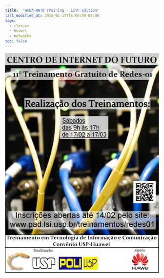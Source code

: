 ```yaml
---
title:  "HCNA-HNTD Training - 11th edition"
last_modified_at: 2018-02-17T16:00:58-04:00
tags:
  - classes
  - huawei
  - networks
toc: false
---
```


![](/assets/images/posts/2018-02-17-hntd-11.jpeg)
